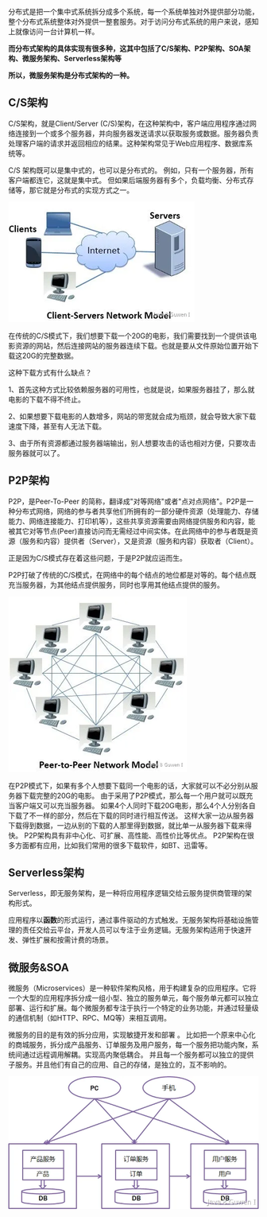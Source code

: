 分布式是把一个集中式系统拆分成多个系统，每一个系统单独对外提供部分功能，整个分布式系统整体对外提供一整套服务。对于访问分布式系统的用户来说，感知上就像访问一台计算机一样。 

**而分布式架构的具体实现有很多种，这其中包括了C/S架构、P2P架构、SOA架构、微服务架构、Serverless架构等** 

**所以，微服务架构是分布式架构的一种。** 

## C/S架构 

C/S架构，就是Client/Server (C/S)架构，在这种架构中，客户端应用程序通过网络连接到一个或多个服务器，并向服务器发送请求以获取服务或数据。服务器负责处理客户端的请求并返回相应的结果。这种架构常见于Web应用程序、数据库系统等。 

C/S 架构既可以是集中式的，也可以是分布式的。
例如，只有一个服务器，所有客户端都连它，这就是集中式。
但如果后端服务器有多个，负载均衡、分布式存储等，那它就是分布式的实现方式之一。

![image.png](assets/image.png) 

在传统的C/S模式下，我们想要下载一个20G的电影，我们需要找到一个提供该电影资源的网站，然后连接网站的服务器连续下载。也就是要从文件原始位置开始下载这20G的完整数据。 

这种下载方式有什么缺点？ 

1、首先这种方式比较依赖服务器的可用性，也就是说，如果服务器挂了，那么就电影的下载不得不终止。 

2、如果想要下载电影的人数增多，网站的带宽就会成为瓶颈，就会导致大家下载速度下降，甚至有人无法下载。 

3、由于所有资源都通过服务器端输出，别人想要攻击的话也相对方便，只要攻击服务器就可以了。 

## P2P架构 

P2P，是Peer-To-Peer 的简称，翻译成"对等网络"或者"点对点网络"。P2P是一种分布式网络，网络的参与者共享他们所拥有的一部分硬件资源（处理能力、存储能力、网络连接能力、打印机等），这些共享资源需要由网络提供服务和内容，能被其它对等节点(Peer)直接访问而无需经过中间实体。在此网络中的参与者既是资源（服务和内容）提供者（Server），又是资源（服务和内容）获取者（Client）。 

正是因为C/S模式存在着这些问题，于是P2P就应运而生。 

P2P打破了传统的C/S模式，在网络中的每个结点的地位都是对等的。每个结点既充当服务器，为其他结点提供服务，同时也享用其他结点提供的服务。 

![image.png](assets/image-1752741928408.png) 

在P2P模式下，如果有多个人想要下载同一个电影的话，大家就可以不必分别从服务器下载完整的20G的电影。  由于采用了P2P模式，那么每一个用户就可以既充当客户端又可以充当服务器。  如果4个人同时下载20G电影，那么4个人分别各自下载了不一样的部分，然后在下载的同时进行相互传送。  这样大家一边从服务器下载得到数据，一边从别的下载的人那里得到数据，就比单一从服务器下载来得快。  P2P架构具有非中心化、可扩展、高性能、高性价比等优点。  P2P架构在很多方面都有应用，比如我们常用的很多下载软件，如BT、迅雷等。 

## Serverless架构 

Serverless，即无服务架构，是一种将应用程序逻辑交给云服务提供商管理的架构形式。  

应用程序以**函数**的形式运行，通过事件驱动的方式触发。无服务架构将基础设施管理的责任交给云平台，开发人员可以专注于业务逻辑。无服务架构适用于快速开发、弹性扩展和按需计费的场景。 

## 微服务&SOA 

微服务（Microservices）是一种软件架构风格，用于构建复杂的应用程序。它将一个大型的应用程序拆分成一组小型、独立的服务单元，每个服务单元都可以独立部署、运行和扩展。每个微服务都专注于执行一个特定的业务功能，并通过轻量级的通信机制（如HTTP、RPC、MQ等）来相互调用。  

微服务的目的是有效的拆分应用，实现敏捷开发和部署 。  比如把一个原来中心化的商城服务，拆分成产品服务、订单服务及用户服务，每一个服务把功能内聚，系统间通过远程调用解耦。实现高内聚低耦合。  并且每一个服务都可以独立的提供子服务。并且他们有自己的应用、自己的存储，是独立的，互不影响的。 

![image.png](assets/image-1752742481130.png) 



